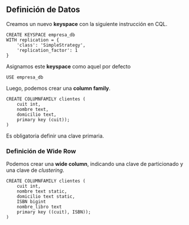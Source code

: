 ## Definición de Datos

Creamos un nuevo **keyspace** con la siguiente instrucción en CQL.

```CQL
CREATE KEYSPACE empresa_db
WITH replication = {
	'class': 'SimpleStrategy',
	'replication_factor': 1
}
```

Asignamos este **keyspace** como aquel por defecto

```CQL
USE empresa_db
```

Luego, podemos crear una **column family**.

```CQL
CREATE COLUMNFAMILY clientes (
	cuit int,
	nombre text,
	domicilio text,
	primary key (cuit));
)
```

Es obligatoria definir una clave primaria.

### Definición de Wide Row

Podemos crear una **wide column**, indicando una clave de particionado y una clave de *clustering*.

```CQL
CREATE COLUMNFAMILY clientes (
	cuit int,
	nombre text static,
	domicilio text static,
	ISBN bigint
	nombre_libro text
	primary key ((cuit), ISBN));
)
```
